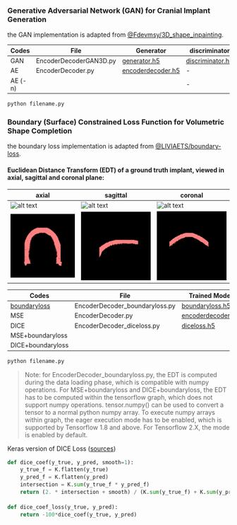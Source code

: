### Generative Adversarial Network (GAN) for Cranial Implant Generation
the GAN implementation is adapted from [@Fdevmsy/3D_shape_inpainting](https://github.com/Fdevmsy/3D_shape_inpainting).


| Codes|File| Generator|discriminator|
| ------      | ------ | ------ | ------ |
| GAN | EncoderDecoderGAN3D.py |[generator.h5](https://files.icg.tugraz.at/f/9d5ee3d750294301b1c4/?dl=1)| [discriminator.h5](https://files.icg.tugraz.at/f/c83cf7be4d4246faa137/?dl=1)|
| AE | EncoderDecoder.py|[encoderdecoder.h5](https://files.icg.tugraz.at/f/9e5473d9d1ca4287bdf7/?dl=1)| - |
| AE (-n) | || - |

```python
python filename.py
```

### Boundary (Surface) Constrained Loss Function for Volumetric Shape Completion
the boundary loss implementation is adapted from [@LIVIAETS/boundary-loss](https://github.com/LIVIAETS/boundary-loss).


#### Euclidean Distance Transform (EDT) of a ground truth implant, viewed in axial, sagittal and coronal plane:
| axial| sagittal| coronal|
| ------      | ------ | ------ |
| ![alt text](https://github.com/Jianningli/MIA/blob/add-license-1/source/assets/axial.gif) |![alt text](https://github.com/Jianningli/MIA/blob/add-license-1/source/assets/sagittal.gif)|![alt text](https://github.com/Jianningli/MIA/blob/add-license-1/source/assets/coronal.gif)|
|![alt text](https://github.com/Jianningli/MIA/blob/add-license-1/source/assets/snapshot0001.png)|![alt text](https://github.com/Jianningli/MIA/blob/add-license-1/source/assets/snapshot0002.png)|![alt text](https://github.com/Jianningli/MIA/blob/add-license-1/source/assets/snapshot0003.png)|





| Codes|File|Trained Model|
| ------      | ------ | ------ |
| [boundaryloss](https://www.sciencedirect.com/science/article/pii/S1361841520302152?via%3Dihub) |EncoderDecoder_boundaryloss.py | [boundaryloss.h5](https://files.icg.tugraz.at/f/774c9d3adca04dcebecf/?dl=1)|
| MSE | EncoderDecoder.py  |[encoderdecoder.h5](https://files.icg.tugraz.at/f/9e5473d9d1ca4287bdf7/?dl=1)|
| DICE | EncoderDecoder_diceloss.py |[diceloss.h5](https://files.icg.tugraz.at/f/2b455ed99bd442fbbeaf/?dl=1)|
| MSE+boundaryloss  |  ||
|DICE+boundaryloss  |  ||

```python
python filename.py
```
> Note: for EncoderDecoder_boundaryloss.py, the EDT is computed during the data loading phase, which is compatible with numpy operations. For MSE+boundaryloss and DICE+boundaryloss, the EDT has to be computed within the tensorflow graph, which does not support numpy operations. tensor.numpy() can be used to convert a tensor to a normal python numpy array. To execute numpy arrays within graph, the eager execution mode has to be enabled, which is supported by Tensorflow 1.8 and above. For Tensorflow 2.X, the mode is enabled by default.      

Keras version of DICE Loss ([sources](https://github.com/keras-team/keras/issues/3611))
```python
def dice_coef(y_true, y_pred, smooth=1):
    y_true_f = K.flatten(y_true)
    y_pred_f = K.flatten(y_pred)
    intersection = K.sum(y_true_f * y_pred_f)
    return (2. * intersection + smooth) / (K.sum(y_true_f) + K.sum(y_pred_f) + smooth)

def dice_coef_loss(y_true, y_pred):
    return -100*dice_coef(y_true, y_pred)
```

